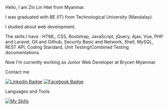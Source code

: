 Hello, I am Zin Lin Htet from Myanmar.

I was graduated with BE (IT) from Technological University (Mandalay).

I studied about web development. 

The skills I have : HTML, CSS, Bootstrap, JavaScript, jQuery, Ajax, Vue, PHP and Laravel, Git and Github, Security Basic and Network, Shell, MySQL, REST API, Coding Standard, Unit Testing/Combined Testing documentations.

Now I'm currently working as Junior Web Developer at Brycen Myanmar.

Contact me

[![Linkedin Badge](https://img.shields.io/badge/Linkedin-E4405F?style=for-the-badge&logo=linkedin&logoColor=white)](https://www.linkedin.com/in/zinlinhtet/) 
[![Facebook Badge](https://img.shields.io/badge/Facebook-1877F2?style=for-the-badge&logo=facebook&logoColor=white)](https://www.facebook.com/zinlinhtetofficial) 

Languages and Tools

[![My Skills](https://skills.thijs.gg/icons?i=jquery,javascript,vuejs,php,laravel,bootstrap,git,github,gitlab,vscode)](https://skills.thijs.gg)
